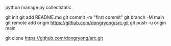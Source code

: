 python manage.py collectstatic

git init
git add README.md
git commit -m "first commit"
git branch -M main
git remote add origin https://github.com/dongryong/src.git
git push -u origin main

git clone https://github.com/dongryong/src.git